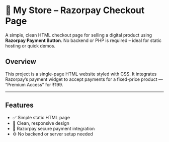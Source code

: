 # 🛒 My Store – Razorpay Checkout Page

A simple, clean HTML checkout page for selling a digital product using **Razorpay Payment Button**. No backend or PHP is required – ideal for static hosting or quick demos.

## Overview

This project is a single-page HTML website styled with CSS. It integrates Razorpay’s payment widget to accept payments for a fixed-price product — “Premium Access” for ₹199.

---

## Features

- ✅ Simple static HTML page
- 🎨 Clean, responsive design
- 🔐 Razorpay secure payment integration
- ⚙️ No backend or server setup needed
